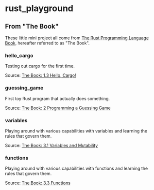 # rust_playground

## From "The Book"

These little mini project all come from [The Rust Programming Language Book](https://doc.rust-lang.org/stable/book/), hereafter referred to as "The Book".

### hello_cargo

Testing out cargo for the first time.

Source: [The Book: 1.3 Hello, Cargo!](https://doc.rust-lang.org/book/ch01-03-hello-cargo.html)

### guessing_game

First toy Rust program that actually does something.

Source: [The Book: 2 Programming a Guessing Game](https://doc.rust-lang.org/book/ch02-00-guessing-game-tutorial.html)

### variables

Playing around with various capabilities with variables and learning the rules that govern them.

Source: [The Book: 3.1 Variables and Mutability](https://doc.rust-lang.org/book/ch03-01-variables-and-mutability.html)

### functions

Playing around with various capabilities with functions and learning the rules that govern them.

Source: [The Book: 3.3 Functions](https://doc.rust-lang.org/book/ch03-03-how-functions-work.html)